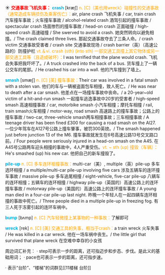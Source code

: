 ☀ <font color="red">**交通事故 飞机失事：**</font>
<font color="sky blue">**crash**</font> [kræʃ] 
<font color="orange">n. [C]（美也用wreck）碰撞性的交通事故（通常造成车辆损伤及乘客伤亡）：</font>air, plane crash 飞机失事 / car, train crash 汽车撞车事故；火车撞车事故 / alcohol-related crash 酒驾引起的撞车事故 / spectacular crash 场面惨烈的撞车事故 / head-on crash 正面碰撞 / high-speed crash 高速碰撞 / She swerved to avoid a crash. 她突然转向以避免相撞。/ The crash claimed three lives. 那起交通事故夺去了三条人命。/ crash victim 交通事故受害者 / crash site 交通事故现场 / crash barrier（英）（高速公路的）防撞护栏 <font color="orange">vt.＆vi. crash (sth) (into sth) 一部交通工具撞上其它物体或另一部交通工具等（且造成破坏）：</font>I was terrified that the plane would crash. 飞机会失事把我吓坏了。/ A truck crashed into the back of a bus. 货车撞上了一辆公交车的尾部。/ He crashed his car into a wall. 他的汽车撞到了墙上。
           
<font color="sky blue">**smash**</font> [smæʃ]
<font color="orange">n. [C] [英] 撞车事故：</font>Their car was involved in a fatal smash with a stolen van. 他们的车与一辆被盗面包车相撞，致人死亡。/ He was near to death after a car smash. 他差点在一场撞车事故中丧命。/ a 20-year~old victim of a hit-and-run smash 一起撞车逃逸事故中20岁的受害者 / high-speed smash 高速相撞事故 / car, motorbike smash 小汽车相撞；摩托车相撞 / rail, train smash火车相撞 / motor-way, road smash 高速路上的撞车事故；公路上的撞车事故 / two-car, three-vehicle smash两车相撞事故；三车相撞事故 / A teenage driver has been fined £300 for causing a road smash on the Al27. —位少年驾车在A127号公路上撞车肇事，被罚300英镑。/ The smash happened just before junction 13 of the M6. 撞车事故就发生在6号高速公路13号交叉路口前。/ Four people were seriously injured in a head-on smash on the A45. 在A45号公路两车迎头相撞的事故中，4人严重受伤。<font color="orange">vt. ~ sth (up) 撞毁（车辆）：</font>He's smashed (up) his new car. 他把自己的新车撞毁了。
                      
<font color="sky blue">**pile-up**</font>
<font color="orange">n. [C] 多车连环相撞事故：</font>multi-car（美）, multiple（英）pile-up 多车选环相撞 / a multiple/multi-car pile-up involving five cars 涉及五辆车的连环撞车事故 / massive pile-up 多车追尾相撞 / eight-vehicle, five-car pile-up 八辆车的连环相撞；五辆车的连环相撞 / highway pile-up（英国的）高速公路上的连环撞车事故 / motorway pile-up（美国的）高速公路上的连环撞车事故 / A young man died in a four-car pile-up last night. 昨晚一个年轻人在一起四辆车连环相撞的事故中死亡。/ Three people died in a multiple pile-up in freezing fog. 有三人死于冻雾引起的连环车祸中。
           
<font color="sky blue">**bump**</font> [bʌmp]
 <font color="orange">n. [C] 汽车轻微撞上某事物的一种事故：</font>了解即可
 
<font color="sky blue">**wreck**</font> [rek]
<font color="orange">n. [C] [美] 交通工具的失事，相当于crash：</font>a train wreck 火车失事 / He was killed in a car wreck. 他在一场车祸中丧生。/ the little girl that survived that plane wreck 在空难中幸存的小女孩

周边词汇补充：
· step可表示一步的距离，还可指迈步和步态、步伐。是此义的基础用词；
· pace也可表示一步的距离，还可指步速。

· 表示“台阶”、“楼梯”的词群见[[11楼梯 台阶]]
